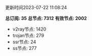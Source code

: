 更新时间2023-07-22 11:08:24

**总订阅: 35**
**总节点: 7312**
**有效节点: 2002**
- v2ray节点: 1420
- trojan节点: 279
- ssr节点: 24
- ss节点: 277
